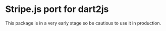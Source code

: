 # Stripe.js port for dart2js

This package is in a very early stage so be cautious to use it in production.
